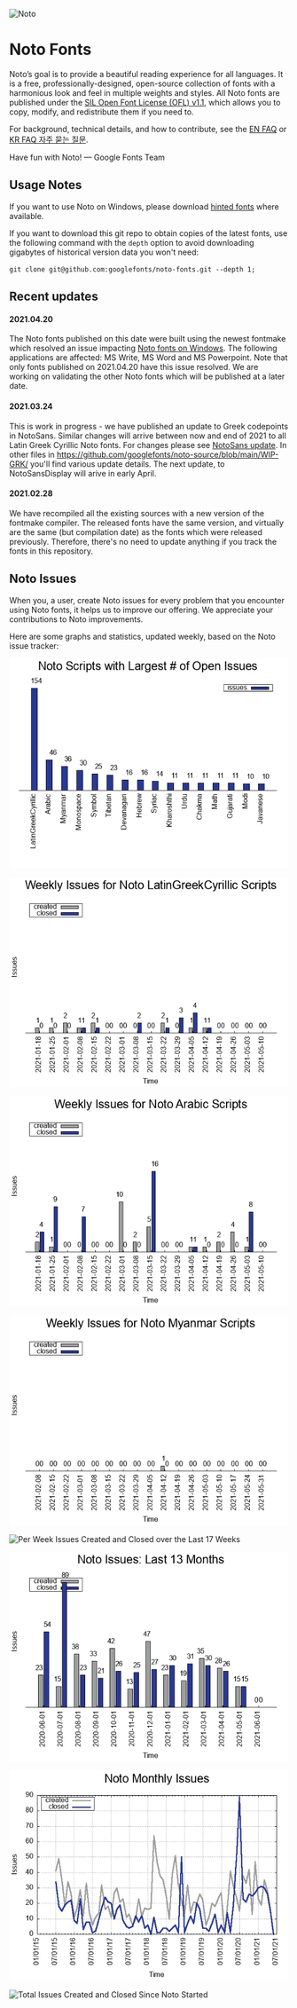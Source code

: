 ![Noto](images/noto.png)

# Noto Fonts

Noto’s goal is to provide a beautiful reading experience for all languages. It is a free, professionally-designed, open-source collection of fonts with a harmonious look and feel in multiple weights and styles. All Noto fonts are published under the [SIL Open Font License (OFL) v1.1](http://scripts.sil.org/OFL), which allows you to copy, modify, and redistribute them if you need to.

For background, technical details, and how to contribute, see the [EN FAQ](FAQ.md) or [KR FAQ 자주 묻는 질문](FAQ-KR.md).

Have fun with Noto! — Google Fonts Team

## Usage Notes

If you want to use Noto on Windows, please download [hinted fonts](https://github.com/googlefonts/noto-fonts/tree/main/hinted/ttf) where available.

If you want to download this git repo to obtain copies of the latest fonts, use the following command with the `depth` option to avoid downloading gigabytes of historical version data you won't need:

    git clone git@github.com:googlefonts/noto-fonts.git --depth 1;


## Recent updates

#### 2021.04.20

The Noto fonts published on this date were built using the newest fontmake which resolved an issue impacting [Noto fonts on Windows](https://github.com/googlefonts/noto-fonts/issues/2066). The following applications are affected: MS Write, MS Word and MS Powerpoint.
Note that only fonts published on 2021.04.20 have this issue resolved. We are working on validating the other Noto fonts which will be published at a later date.

#### 2021.03.24

This is work in progress - we have published an update to Greek codepoints in NotoSans. Similar changes will arrive between now and end of 2021 to all Latin Greek Cyrillic Noto fonts. For changes please see [NotoSans update](https://github.com/googlefonts/noto-source/blob/main/WIP-GRK/20210310-NotoSans-MM.pdf). In other files in https://github.com/googlefonts/noto-source/blob/main/WIP-GRK/ you'll find various update details. The next update, to NotoSansDisplay will arive in early April.

#### 2021.02.28

We have recompiled all the existing sources with a new version of the fontmake compiler. The released fonts have the same version, and virtually are the same (but compilation date) as the fonts which were released previously. Therefore, there's no need to update anything if you track the fonts in this repository.

## Noto Issues

When you, a user, create Noto issues for every problem that you encounter using Noto fonts, it helps us to improve our offering.
We appreciate your contributions to Noto improvements.

Here are some graphs and statistics, updated weekly, based on the Noto issue tracker:

![Scripts with More Than 10 Issues](images/topscripts-data.png)

![Script with most issues](images/TOP01-script-data.png)

![Second script with most issues](images/TOP02-script-data.png)

![Third script with most issues](images/TOP03-script-data.png)

![Per Week Issues Created and Closed over the Last 17 Weeks](https://github.com/googlefonts/noto-fonts/blob/main/images/15-weeks-data.png)

![Per Month Issues Created and Closed over the Last 12 Months](images/12-month-data.png)

![Per Month Issues Created and Closed Since Noto Started](images/periodic-data.png)

![Total Issues Created and Closed Since Noto Started](images/cumulative-data.png)

